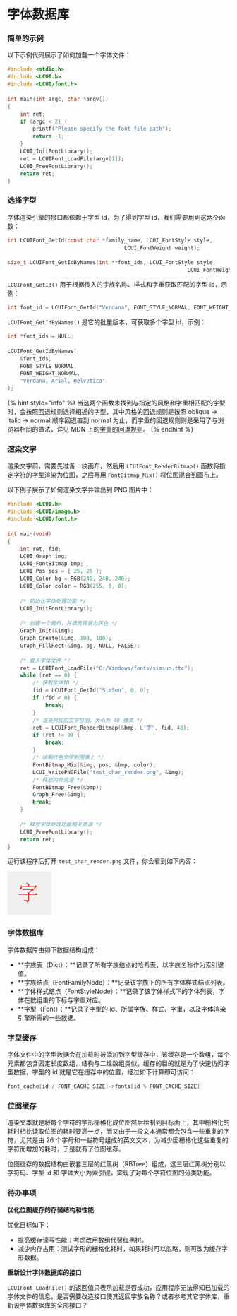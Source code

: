 # 字体数据库

### 简单的示例

以下示例代码展示了如何加载一个字体文件：

```c
#include <stdio.h>
#include <LCUI.h>
#include <LCUI/font.h>

int main(int argc, char *argv[])
{
    int ret;
    if (argc < 2) {
        printf("Please specify the font file path");
        return -1;
    }
    LCUI_InitFontLibrary();
    ret = LCUIFont_LoadFile(argv[1]);
    LCUI_FreeFontLibrary();
    return ret;
}
```

### 选择字型

字体渲染引擎的接口都依赖于字型 id，为了得到字型 id，我们需要用到这两个函数：

```c
int LCUIFont_GetId(const char *family_name, LCUI_FontStyle style,
									 LCUI_FontWeight weight);

size_t LCUIFont_GetIdByNames(int **font_ids, LCUI_FontStyle style,
														 LCUI_FontWeight weight, const char *names);
```

`LCUIFont_GetId()` 用于根据传入的字族名称、样式和字重获取匹配的字型 id，示例：

```c
int font_id = LCUIFont_GetId("Verdana", FONT_STYLE_NORMAL, FONT_WEIGHT_NORMAL);
```

`LCUIFont_GetIdByNames()` 是它的批量版本，可获取多个字型 id，示例：

```c
int *font_ids = NULL;

LCUIFont_GetIdByNames(
    &font_ids,
    FONT_STYLE_NORMAL,
    FONT_WEIGHT_NORMAL,
    "Verdana, Arial, Helvetica"
);
```

{% hint style="info" %}
当这两个函数未找到与指定的风格和字重相匹配的字型时，会按照回退规则选择相近的字型，其中风格的回退规则是按照 oblique -&gt; italic -&gt; normal 顺序回退直到 normal 为止，而字重的回退规则则是采用了与浏览器相同的做法，详见 MDN 上的[字重的回退规则](https://developer.mozilla.org/zh-CN/docs/Web/CSS/font-weight#%E5%9B%9E%E9%80%80%E6%9C%BA%E5%88%B6)。
{% endhint %}

### 渲染文字

渲染文字前，需要先准备一块画布，然后用 `LCUIFont_RenderBitmap()` 函数将指定字符的字型渲染为位图，之后再用 `FontBitmap_Mix()` 将位图混合到画布上。

以下例子展示了如何渲染文字并输出到 PNG 图片中：

```c
#include <LCUI.h>
#include <LCUI/image.h>
#include <LCUI/font.h>

int main(void)
{
    int ret, fid;
    LCUI_Graph img;
    LCUI_FontBitmap bmp;
    LCUI_Pos pos = { 25, 25 };
    LCUI_Color bg = RGB(240, 240, 240);
    LCUI_Color color = RGB(255, 0, 0);

    /* 初始化字体处理功能 */
    LCUI_InitFontLibrary();

    /* 创建一个画布，并填充背景为灰色 */
    Graph_Init(&img);
    Graph_Create(&img, 100, 100);
    Graph_FillRect(&img, bg, NULL, FALSE);

    /* 载入字体文件 */
    ret = LCUIFont_LoadFile("C:/Windows/fonts/simsun.ttc");
    while (ret == 0) {
        /* 获取字体ID */
        fid = LCUIFont_GetId("SimSun", 0, 0);
        if (fid < 0) {
            break;
        }
        /* 渲染对应的文字位图，大小为 48 像素 */
        ret = LCUIFont_RenderBitmap(&bmp, L'字', fid, 48);
        if (ret != 0) {
            break;
        }
        /* 绘制红色文字到图像上 */
        FontBitmap_Mix(&img, pos, &bmp, color);
        LCUI_WritePNGFile("test_char_render.png", &img);
        /* 释放内存资源 */
        FontBitmap_Free(&bmp);
        Graph_Free(&img);
        break;
    }

    /* 释放字体处理功能相关资源 */
    LCUI_FreeFontLibrary();
    return ret;
}
```

运行该程序后打开 `test_char_render.png` 文件，你会看到如下内容：

![&#x6587;&#x5B57;&#x6E32;&#x67D3;&#x6548;&#x679C;](../.gitbook/assets/test_char_render.png)

### 字体数据库

字体数据库由如下数据结构组成：

* **字族表（Dict）：**记录了所有字族结点的哈希表，以字族名称作为索引键值。
* **字族结点（FontFamilyNode）：**记录该字族下的所有字体样式结点列表。
* **字体样式结点（FontStyleNode）：**记录了该字体样式下的字体列表，字体在数组重的下标与字重对应。
* **字型（Font）：**记录了字型的 id、所属字族、样式、字重，以及字体渲染引擎所需的一些数据。

### 字型缓存

字体文件中的字型数据会在加载时被添加到字型缓存中，该缓存是一个数组，每个元素都包含固定长度数组，结构与二维数组类似。缓存的目的就是为了快速访问字型数据，字型的 id 就是它在缓存中的位置，经过如下计算即可访问：

```c
font_cache[id / FONT_CACHE_SIZE]->fonts[id % FONT_CACHE_SIZE]
```

### 位图缓存

渲染文本就是将每个字符的字形栅格化成位图然后绘制到目标面上，其中栅格化的耗时相比读取位图的耗时要高一点，而又由于一段文本通常都会包含一些重复的字符，尤其是由 26 个字母和一些符号组成的英文文本，为减少因栅格化这些重复的字符而增加的耗时，于是就有了位图缓存。

位图缓存的数据结构由嵌套三层的红黑树（RBTree）组成，这三层红黑树分别以字符码、字型 id 和 字体大小为索引键，实现了对每个字符位图的分类功能。

### 待办事项

**优化位图缓存的存储结构和性能**

优化目标如下：

* 提高缓存读写性能：考虑改用数组代替红黑树。
* 减少内存占用：测试字形的栅格化耗时，如果耗时可以忽略，则可改为缓存字形数据。

**重新设计字体数据库的接口**

`LCUIFont_LoadFile()` 的返回值只表示加载是否成功，应用程序无法得知已加载的字体文件的信息，是否需要改造接口使其返回字族名称？或者参考其它字体库，重新设字体数据库的全部接口？





